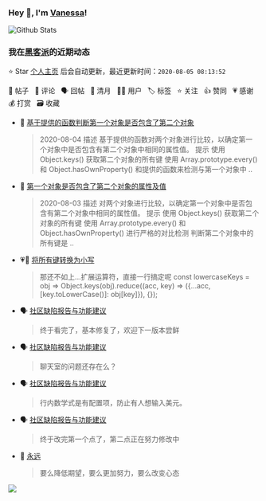 ### Hey 👋, I'm [Vanessa](http://vanessa.b3log.org/)!

![Github Stats](https://github-readme-stats.vercel.app/api?username=Vanessa219&show_icons=true)

<!--events start -->

### 我在[黑客派](https://hacpai.com)的近期动态

⭐️ Star [个人主页](https://github.com/Vanessa219/Vanessa219) 后会自动更新，最近更新时间：`2020-08-05 08:13:52`

📝 帖子 &nbsp; 💬 评论 &nbsp; 🗣 回帖 &nbsp; 🌙 清月 &nbsp; 👨‍💻 用户 &nbsp; 🏷️ 标签 &nbsp; ⭐️ 关注 &nbsp; 👍 赞同 &nbsp; 💗 感谢 &nbsp; 💰 打赏 &nbsp; 🗃 收藏

* 📝 [基于提供的函数判断第一个对象是否包含了第二个对象](https://hacpai.com/article/1596509467885)

  > 2020-08-04 描述 基于提供的函数对两个对象进行比较，以确定第一个对象中是否包含有第二个对象中相同的属性值。 提示 使用 Object.keys() 获取第二个对象的所有键 使用 Array.prototype.every() 和 Object.hasOwnProperty() 和提供的函数来检测与第一个对象中 ..
* 📝 [第一个对象是否包含了第二个对象的属性及值](https://hacpai.com/article/1596508658312)

  > 2020-08-03 描述 对两个对象进行比较，以确定第一个对象中是否包含有第二个对象中相同的属性值。 提示 使用 Object.keys() 获取第二个对象的所有键 使用 Array.prototype.every() 和 Object.hasOwnProperty() 进行严格的对比检测 判断第二个对象中的所有键是 ..
* 💗💬 [将所有键转换为小写](https://hacpai.com/article/1595996081360/comment/1596441894547#comments)

  > 那还不如上...扩展运算符，直接一行搞定呢 const lowercaseKeys = obj =&gt; Object.keys(obj).reduce((acc, key) =&gt; ({...acc, [key.toLowerCase()]: obj[key]}), {});
* 🗣 [社区缺陷报告与功能建议](https://hacpai.com/article/1438049659432/comment/1590385955048#comments)

  > 终于看完了，基本修复了，欢迎下一版本尝鲜
* 🗣 [社区缺陷报告与功能建议](https://hacpai.com/article/1438049659432/comment/1590385955048#comments)

  > 聊天室的问题还存在么？
* 🗣 [社区缺陷报告与功能建议](https://hacpai.com/article/1438049659432/comment/1590385955048#comments)

  > 行内数学式是有配置项，防止有人想输入美元。
* 🗣 [社区缺陷报告与功能建议](https://hacpai.com/article/1438049659432/comment/1590454763998#comments)

  > 终于改完第一个点了，第二点正在努力修改中
* 💬 [永远](https://hacpai.com/article/1596195924823/comment/1596205636304#comments)

  > 要么降低期望，要么更加努力，要么改变心态


<!--events end -->

<a title="Hits" target="_blank" href="https://github.com/Vanessa219/Vanessa219"><img src="https://hits.b3log.org/Vanessa219/Vanessa219.svg"></a>
